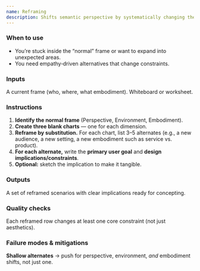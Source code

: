 ```yaml
---
name: Reframing
description: Shifts semantic perspective by systematically changing the actor, the context, or the design embodiment to unlock new implications.
---
```


### When to use
- You’re stuck inside the “normal” frame or want to expand into unexpected areas.
- You need empathy‑driven alternatives that change constraints.

### Inputs
A current frame (who, where, what embodiment). Whiteboard or worksheet.

### Instructions
1) **Identify the normal frame** (Perspective, Environment, Embodiment).
2) **Create three blank charts** — one for each dimension.
3) **Reframe by substitution.** For each chart, list 3–5 alternates (e.g., a new audience, a new setting, a new embodiment such as service vs. product).
4) **For each alternate,** write the **primary user goal** and **design implications/constraints**.
5) **Optional:** sketch the implication to make it tangible.

### Outputs
A set of reframed scenarios with clear implications ready for concepting.

### Quality checks
Each reframed row changes at least one core constraint (not just aesthetics).

### Failure modes & mitigations
**Shallow alternates** → push for perspective, environment, _and_ embodiment shifts, not just one.
